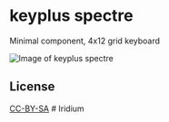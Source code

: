 # keyplus spectre

Minimal component, 4x12 grid keyboard

![Image of keyplus spectre](https://rawgit.com/ahtn/keyboard_pcb/master/spectre/spectre.jpg)

## License

[CC-BY-SA](https://creativecommons.org/licenses/by-sa/4.0/)
#   I r i d i u m  
 